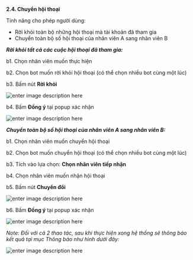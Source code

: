 

**2.4. Chuyển hội thoại**

Tính năng cho phép người dùng:
 
- Rời khỏi toàn bộ những hội thoại mà tài khoản đã tham gia 
- Chuyển toàn bộ số hội thoại của nhân viên A sang nhân viên B 

***Rời khỏi tất cả các cuộc hội thoại đã tham gia:***

  b1. Chọn nhân viên muốn thực hiện 
  
  b2. Chọn bot muốn rời khỏi hội thoại (có thể chọn nhiều bot cùng một lúc)
  
  b3.  Bấm nút **Rời khỏi**

![enter image description here](https://chatbizfly.mediacdn.vn/2022/08/12/chatbot/img_58jpg1660301242.jpg)

b4. Bấm **Đồng ý** tại popup xác nhận

![enter image description here](https://chatbizfly.mediacdn.vn/2022/08/12/chatbot/img_59jpg1660301281.jpg)


***Chuyển toàn bộ số hội thoại của nhân viên A sang nhân viên B:***

  b1. Chọn nhân viên muốn chuyển hội thoại
  
  b2. Chọn bot muốn chuyển hội thoại (có thể chọn nhiều bot cùng một lúc)
  
  b3.  Tích vào lựa chọn: **Chọn nhân viên tiếp nhận**
  
  b4. Chọn nhân viên muốn nhận hội thoại
  
  b5. Bấm nút **Chuyển đổi** 

![enter image description here](https://chatbizfly.mediacdn.vn/2022/08/12/chatbot/img_60jpg1660301521.jpg)

 b6.  Bấm **Đồng ý** tại popup xác nhận
 
![enter image description here](https://chatbizfly.mediacdn.vn/2022/08/12/chatbot/img_61jpg1660301568.jpg)

*Note: Đối với cả 2 thao tác, sau khi thực hiện xong hệ thống sẽ thông báo kết quả tại mục Thông báo như hình dưới đây:*


![enter image description here](https://chatbizfly.mediacdn.vn/2022/08/12/chatbot/img_57jpg1660301190.jpg)







